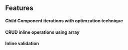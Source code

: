 ## Features
#### Child Component iterations with optimzation technique
#### CRUD inline operations using array
#### Inline validation 
